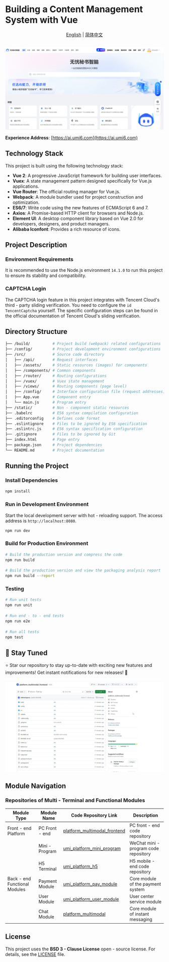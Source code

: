 # Building a Content Management System with Vue

<p align="center">
  <a href="./README_cn.md">English</a> |
  <a href="./README.md">简体中文</a> 
</p>

<div align="center">
  <br>
  <img src="https://github.com/UMIntelligence/platform_multimodal_frontend/blob/main/assets/3ed4e296-fbf2-4618-9011-8eca26fe3461.png" alt="platform multimodal">
</div>

**Experience Address**: [https://ai.umi6.com](https://ai.umi6.com)

## Technology Stack
This project is built using the following technology stack:
- **Vue 2**: A progressive JavaScript framework for building user interfaces.
- **Vuex**: A state management pattern designed specifically for Vue.js applications.
- **Vue Router**: The official routing manager for Vue.js.
- **Webpack**: A module bundler used for project construction and optimization.
- **ES6/7**: Write code using the new features of ECMAScript 6 and 7.
- **Axios**: A Promise-based HTTP client for browsers and Node.js.
- **Element UI**: A desktop component library based on Vue 2.0 for developers, designers, and product managers.
- **Alibaba Iconfont**: Provides a rich resource of icons.

## Project Description
### Environment Requirements
It is recommended to use the Node.js environment `14.1.0` to run this project to ensure its stability and compatibility.

### CAPTCHA Login
The CAPTCHA login feature in this project integrates with Tencent Cloud's third - party sliding verification. You need to configure the `id TencentCaptcha` yourself. The specific configuration steps can be found in the official documentation of Tencent Cloud's sliding verification.

## Directory Structure
```bash
├── /build/          # Project build (webpack) related configurations
├── /config/         # Project development environment configurations
├── /src/            # Source code directory
│   ├── /api/        # Request interfaces
│   ├── /assets/     # Static resources (images) for components
│   ├── /components/ # Common components
│   ├── /router/     # Routing configurations
│   ├── /vuex/       # Vuex state management
│   ├── /views/      # Routing components (page level)
│   ├── /config/     # Interface configuration file (request addresses)
│   ├── App.vue      # Component entry
│   └── main.js      # Program entry
├── /static/         # Non - component static resources
├── .babelrc         # ES6 syntax compilation configuration
├── .editorconfig    # Defines code format
├── .eslintignore    # Files to be ignored by ES6 specification
├── .eslintrc.js     # ES6 syntax specification configuration
├── .gitignore       # Files to be ignored by Git
├── index.html       # Page entry
├── package.json     # Project dependencies
└── README.md        # Project documentation
```

## Running the Project
### Install Dependencies
```bash
npm install
```

### Run in Development Environment
Start the local development server with hot - reloading support. The access address is `http://localhost:8080`.
```bash
npm run dev
```

### Build for Production Environment
```bash
# Build the production version and compress the code
npm run build

# Build the production version and view the packaging analysis report
npm run build --report
```

### Testing
```bash
# Run unit tests
npm run unit

# Run end - to - end tests
npm run e2e

# Run all tests
npm test
```

## 🎉 Stay Tuned

⭐️ Star our repository to stay up-to-date with exciting new features and improvements! Get instant notifications for new
releases! 🌟

<div align="center" style="margin-top:20px;margin-bottom:20px;">
<img src="https://github.com/UMIntelligence/platform_multimodal_frontend/blob/main/assets/3ed4e296-fbf2-4618-9011-8eca26fe3462.gif" width="1200"/>
</div>



## Module Navigation

### Repositories of Multi - Terminal and Functional Modules
| Module Type      | Module Name      | Code Repository Link                          | Description           |
|------------------|------------------|-----------------------------------------------|-----------------------|
| Front - end Platform | PC Front - end   | [platform_multimodal_frontend](https://github.com/UMIntelligence/platform_multimodal_frontend)       | PC front - end code repository |
|                  | Mini - Program   | [umi_platform_mini_program](https://github.com/ymzn3820/umi_platform_mini_program)    | WeChat mini - program code repository |
|                  | H5 Terminal      | [umi_platform_h5](https://github.com/ymzn3820/umi_platform_h5)                     | H5 mobile - end code repository |
| Back - end Functional Modules | Payment Module   | [umi_platform_pay_module](https://github.com/ymzn3820/umi_platform_pay_module)       | Core module of the payment system |
|                  | User Module      | [umi_platform_user_module](https://github.com/ymzn3820/umi_platform_user_module)       | User center service module |
|                  | Chat Module      | [platform_multimodal](https://github.com/UMIntelligence/platform_multimodal)      | Core module of instant messaging |

## License
This project uses the **BSD 3 - Clause License** open - source license. For details, see the [LICENSE](LICENSE) file.
